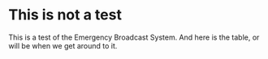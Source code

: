 This is not a test
==================

This is a test of the Emergency Broadcast System.
And here is the table,
or will be when we get around to it.


